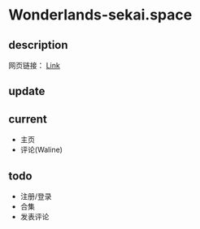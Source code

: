 # Wonderlands-sekai.space

## description
网页链接： [Link](https://wonderlands-sekai.space)

## update

## current
- 主页
- 评论(Waline)

## todo

- 注册/登录
- 合集
- 发表评论